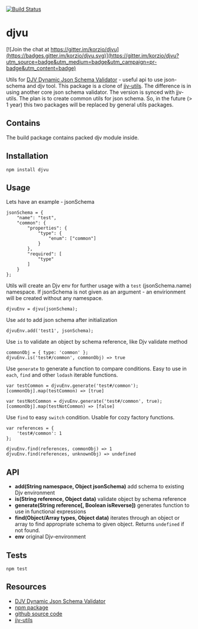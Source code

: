 [![Build Status](https://travis-ci.org/korzio/djvu.svg?branch=master)](https://travis-ci.org/korzio/djvu)

# djvu

[![Join the chat at https://gitter.im/korzio/djvu](https://badges.gitter.im/korzio/djvu.svg)](https://gitter.im/korzio/djvu?utm_source=badge&utm_medium=badge&utm_campaign=pr-badge&utm_content=badge)

Utils for [DJV Dynamic Json Schema Validator](https://github.com/korzio/djv) - useful api to use json-schema and djv tool.
This package is a clone of [jjv-utils](https://www.npmjs.com/package/jjv-utils). The difference is in using another core json schema validator. The version is synced with jjv-utils.
The plan is to create common utils for json schema. So, in the future (> 1 year) this two packages will be replaced by general utils packages.

## Contains

The build package contains packed djv module inside.

## Installation

  `npm install djvu`

## Usage

Lets have an example - jsonSchema

```
jsonSchema = {
    "name": "test",
    "common": {
        "properties": {
            "type": {
                "enum": ["common"]
            }
        },
        "required": [
            "type"
        ]
    }
};
```

Utils will create an Djv env for further usage with a `test` (jsonSchema.name) namespace. If jsonSchema is not given as an argument - an envirionment will be created without any namespace.
```
djvuEnv = djvu(jsonSchema);
```

Use `add` to add json schema after initialization
```
djvuEnv.add('test1', jsonSchema);
```

Use `is` to validate an object by schema reference, like Djv validate method
```
commonObj = { type: 'common' };
djvuEnv.is('test#/common', commonObj) => true
```
Use `generate` to generate a function to compare conditions. Easy to use in `each`, `find` and other `lodash` iterable functions.
```
var testCommon = djvuEnv.generate('test#/common');
[commonObj].map(testCommon) => [true]

var testNotCommon = djvuEnv.generate('test#/common', true);
[commonObj].map(testNotCommon) => [false]
```

Use `find` to easy `switch` condition. Usable for cozy factory functions.
```
var references = {
    'test#/common': 1
};

djvuEnv.find(references, commonObj) => 1
djvuEnv.find(references, unknownObj) => undefined
```

## API

- **add(String namespace, Object jsonSchema)** add schema to existing Djv environment
- **is(String reference, Object data)** validate object by schema reference
- **generate(String reference[, Boolean isReverse])** generates function to use in functional expressions
- **find(Object/Array types, Object data)** iterates through an object or array to find appropriate schema to given object. Returns `undefined` if not found.
- **env** original Djv-environment

## Tests

  `npm test`

## Resources

- [DJV Dynamic Json Schema Validator](https://github.com/korzio/djv)
- [npm package](https://www.npmjs.com/package/djvu)
- [github source code](https://github.com/korzio/djvu)
- [jjv-utils](https://www.npmjs.com/package/jjv-utils)